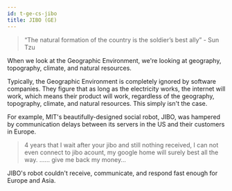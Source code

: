 ```yaml
---
id: t-ge-cs-jibo
title: JIBO (GE)
---
```


> “The natural formation of the country is the soldier’s best ally” - Sun Tzu

When we look at the Geographic Environment, we're looking at geography, topography, climate, and natural resources.

Typically, the Geographic Environment is completely ignored by software companies. They figure that as long as the electricity works, the internet will work, which means their product will work, regardless of the geography, topography, climate, and natural resources. This simply isn't the case.

For example, MIT's beautifully-designed social robot, JIBO, was hampered by communication delays between its servers in the US and their customers in Europe.

> 4 years that I wait after your jibo and still nothing received, I can not even connect to jibo acount, my google home will surely best all the way. …… give me back my money…

JIBO's robot couldn't receive, communicate, and respond fast enough for Europe and Asia.
